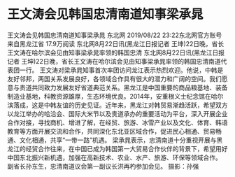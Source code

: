 # 王文涛会见韩国忠清南道知事梁承晁

王文涛会见韩国忠清南道知事梁承晁
东北网
2019/08/22 23:22东北网官方账号  来自黑龙江省
17.9万阅读
东北网8月22日讯(黑龙江日报记者 王坤)22日晚，省长王文涛在哈尔滨会见由知事梁承晁率领的韩国忠清
东北网8月22日讯(黑龙江日报记者 王坤)22日晚，省长王文涛在哈尔滨会见由知事梁承晁率领的韩国忠清南道代表团一行。
王文涛对梁承晁知事首次率团访问龙江表示热烈欢迎。他说，中韩是友好邻邦，两国关系发展良好，各领域合作具有很大的潜力和广阔的空间。我们愿意与贵道共同致力发展友好省道典范关系。黑龙江是中国重要的商品粮基地、装备制造业基地，科教资源雄厚，生态环境优良。2014年，安重根义士纪念馆在哈尔滨落成，这是中韩友谊的历史见证。近年来，黑龙江对韩贸易渐趋活跃，希望双方以龙江举办的哈洽会、国际大米节以及贵道承办的重要活动为平台，深入开展企业合作对接，寻找商机、增进了解，在经贸、旅游、冰雪产业以及文化、体育、韩语教育等方面开展交流和合作，共同深化东北亚区域合作，促进民心相通、贸易畅通、文化相通，共享“一带一路”机遇。
梁承晁表示，忠清南道十分重视开展与黑龙江的经贸合作往来，在中国已成为韩国第一大贸易合作伙伴的背景下，希望用好中国东北振兴新机遇，加强在高新技术、农业、水产、旅游、环保等领域合作。
副省长孙东生，忠清南道议会第一副议长洪再杓参加会见。
摄影：孙强